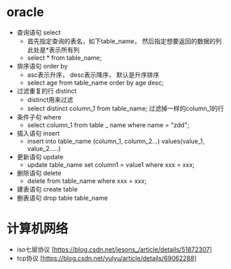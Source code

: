 # oracle
* 查询语句 select
    * 首先指定查询的表名，如下table_name， 然后指定想要返回的数据的列此处是*表示所有列
    * select * from table_name;
* 排序语句 order by
    * asc表示升序， desc表示降序， 默认是升序排序
    * select  age from table_name   order by age desc;
* 过滤重复的行 distinct
    * distinct用来过滤
    * select distinct column_1 from table_name; 过滤掉一样的column_1的行
* 条件子句 where
    * select column_1 from table _ name where name = "zdd";
* 插入语句 insert
    * insert into table_name (column_1, column_2...) values(value_1, value_2.....)       
* 更新语句 update
    * update table_name set column1 = value1 where xxx = xxx;
* 删除语句 delete
    * delete from table_name where xxx = xxx;
* 建表语句 create table
* 删表语句 drop table table_name
# 计算机网络
* iso七层协议 [https://blog.csdn.net/jesons_/article/details/51872307]
* tcp协议 [https://blog.csdn.net/yulyu/article/details/69062288]

